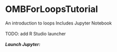 # OMBForLoopsTutorial
An introduction to loops
Includes Jupyter Notebook 
<br><br>
TODO:
add R Studio launcher
<br><br>
***Launch Jupyter:*** 
